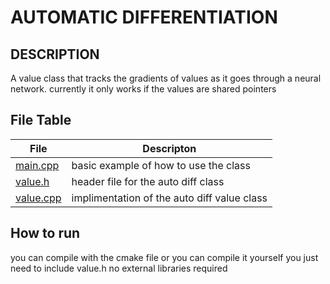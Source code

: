 # AUTOMATIC DIFFERENTIATION

## DESCRIPTION
A value class that tracks the gradients of values as it goes through a neural network. currently it only works if the values are shared pointers


## File Table

| File | Descripton |
| --------- | --------------------- |
| [main.cpp](src/main.cpp) | basic example of how to use the class |
| [value.h](src/value.h) | header file for the auto diff class |
| [value.cpp](src/value.cpp) | implimentation of the auto diff value class |


## How to run
you can compile with the cmake file or you can compile it yourself you just need to include value.h no external libraries required


